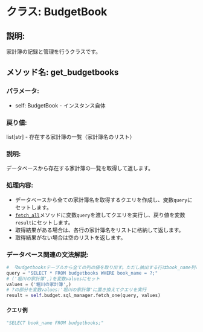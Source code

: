 # クラス: BudgetBook

## 説明:
家計簿の記録と管理を行うクラスです。

## メソッド名: get_budgetbooks
### パラメータ:
- self: BudgetBook - インスタンス自体
### 戻り値:
list[str] - 存在する家計簿の一覧（家計簿名のリスト）
### 説明:
データベースから存在する家計簿の一覧を取得して返します。
### 処理内容:
- データベースから全ての家計簿名を取得するクエリを作成し、変数`query`にセットします。
- [`fetch_all`](../../../db/sql.py/SQLManagerクラス/fetch_all.html)メソッドに変数`query`を渡してクエリを実行し、戻り値を変数`result`にセットします。
- 取得結果がある場合は、各行の家計簿名をリストに格納して返します。
- 取得結果がない場合は空のリストを返します。

### データベース関連の文法解説:

```python
# 「budgetbooksテーブルから全ての列の値を取り出す。ただし抽出する行はbook_name列の値が?の行に絞り込む」という意味のクエリを作成する
query = "SELECT * FROM budgetbooks WHERE book_name = ?;"
# ('堀川の家計簿',)を変数valuesにセット
values = ('堀川の家計簿',)
# ?の部分を変数values:'堀川の家計簿'に置き換えてクエリを実行
result = self.budget.sql_manager.fetch_one(query, values)
```

#### クエリ例

```python
"SELECT book_name FROM budgetbooks;"
```